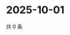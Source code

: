 # 2025-10-01

共 0 条

<!-- BEGIN ZHIHUVIDEO -->
<!-- 最后更新时间 Wed Oct 01 2025 01:10:05 GMT+0800 (China Standard Time) -->

<!-- END ZHIHUVIDEO -->
